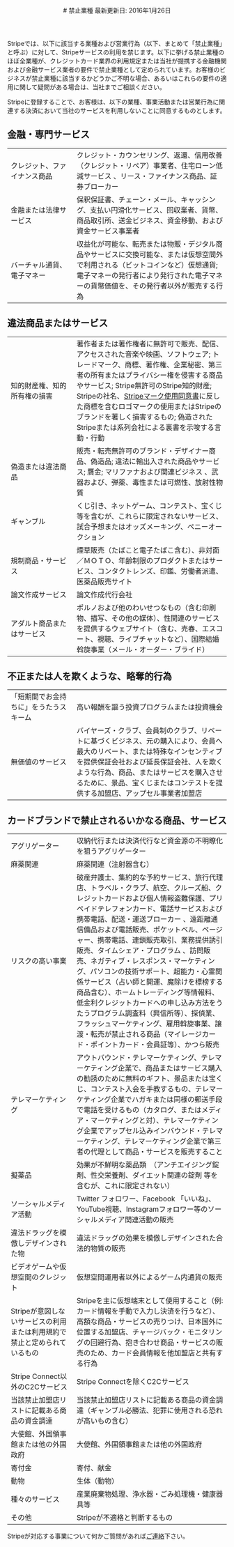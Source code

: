 <header id="prohibited_businesses">
# 禁止業種
最新更新日: 2016年1月26日
</header>

<section id="prohibited_list">
<p>Stripeでは、以下に該当する業種および営業行為（以下、まとめて「禁止業種」と呼ぶ）に対して、Stripeサービスの利用を禁じます。以下に挙げる禁止業種のほぼ全業種が、クレジットカード業界の利用規定または当社が提携する金融機関および金融サービス業者の要件で禁止業種として定められています。お客様のビジネスが禁止業種に該当するかどうかご不明な場合、あるいはこれらの要件の適用に関して疑問がある場合は、当社までご相談ください。</p>

<p>Stripeに登録することで、お客様は、以下の業種、事業活動または営業行為に関連する決済において当社のサービスを利用しないことに同意するものとします。</p>

<h2>金融・専門サービス</h2>
<table>
  <tr>
    <td style="width:30%;">
      クレジット、ファイナンス商品
    </td>
    <td>
      クレジット・カウンセリング、返還、信用改善（クレジット・リペア）事業者、住宅ローン低減サービス 、リース・ファイナンス商品、証券ブローカー
    </td>
  </tr>

  <tr>
    <td>
      金融または法律サービス
    </td>
    <td>
      保釈保証書、チェーン・メール、キャッシング、支払い円滑化サービス、回収業者、貨幣、商品取引所、送金ビジネス、資金移動、および資金サービス事業者
    </td>
  </tr>

  <tr>
    <td>
      バーチャル通貨、電子マネー
    </td>
    <td>
      収益化が可能な、転売または物販・デジタル商品やサービスに交換可能な、または仮想空間外で利用される（ビットコインなど）仮想通貨; 電子マネーの発行者により発行された電子マネーの貨幣価値を、その発行者以外が販売する行為
    </td>
  </tr>
</table>

<h2>違法商品またはサービス</h2>
<table>
  <tr>
    <td style="width:30%;">
      知的財産権、知的所有権の損害
    </td>
    <td>
      著作者または著作権者に無許可で販売、配信、アクセスされた音楽や映画、ソフトウェア; トレードマーク、商標、著作権、企業秘密、第三者の所有またはプライバシー権を侵害する商品やサービス; Stripe無許可のStripe知的財産; Stripeの社名、<a href="/marks/terms">Stripeマーク使用同意書</a>に反した商標を含むロゴマークの使用またはStripeのブランドを著しく損害するもの; 偽造されたStripeまたは系列会社による裏書を示唆する言動・行動
    </td>
  </tr>
  <tr>
    <td>
      偽造または違法商品
    </td>
    <td>
      販売・転売無許可のブランド・デザイナー商品、偽造品; 違法に輸出入された商品やサービス; 贋金; マリファナおよび関連ビジネス 、武器および、弾薬、毒性または可燃性、放射性物質
    </td>
  </tr>
  <tr>
    <td>
      ギャンブル
    </td>
    <td>
      くじ引き、ネットゲーム、コンテスト、宝くじ等を含むが、これらに限定されないサービス、試合予想またはオッズメーキング、ペニーオークション
    </td>
  </tr>
  <tr>
    <td>
      規制商品・サービス
    </td>
    <td>
      煙草販売（たばこと電子たばこ含む）、非対面／ＭＯＴＯ、年齢制限のプロダクトまたはサービス、コンタクトレンズ、印鑑、労働者派遣、医薬品販売サイト
    </td>
  </tr>
  <tr>
    <td>
      論文作成サービス
    </td>
    <td>
      論文作成代行会社
    </td>
  </tr>
  <tr>
    <td>
      アダルト商品またはサービス
    </td>
    <td>
      ポルノおよび他のわいせつなもの（含む印刷物、描写、その他の媒体）、性関連のサービスを提供するウェブサイト（含む、売春、エスコート、視聴、ライブチャットなど）、国際結婚斡旋事業（メール・オーダー・ブライド）
    </td>
  </tr>
</table>


<h2>不正または人を欺くような、略奪的行為</h2>
<table>
  <tr>
    <td style="width:30%;">
      「短期間でお金持ちに」をうたうスキーム
    </td>
    <td>
      高い報酬を謳う投資プログラムまたは投資機会
    </td>
  </tr>
  <tr>
    <td>
      無価値のサービス
    </td>
    <td>
      バイヤーズ・クラブ、会員制のクラブ、リベートに基づくビジネス、元の購入により、会員へ最大のリベート、または特殊なインセンティブを提供保証会社および延長保証会社、人を欺くような行為、商品、またはサービスを購入させるために、景品、宝くじまたはコンテストを提供する加盟店、アップセル事業者加盟店
    </td>
  </tr>
</table>

<h2>カードブランドで禁止されるいかなる商品、サービス</h2>
<table>
  <tr>
    <td style="width:30%;">
      アグリゲーター
    </td>
    <td>
      収納代行または決済代行など資金源の不明瞭化を狙うアグリゲーター
    </td>
  </tr>
  <tr>
    <td>
      麻薬関連
    </td>
    <td>
      麻薬関連（注射器含む）
    </td>
  </tr>
  <tr>
    <td>
      リスクの高い事業
    </td>
    <td>
      破産弁護士、集約的な予約サービス、旅行代理店、トラベル・クラブ、航空、クルーズ船、クレジットカードおよび個人情報盗難保護、プリペイドテレフォンカード、電話サービスおよび携帯電話、配送・運送ブローカー 、遠距離通信備品および電話販売、ポケットベル、ページャー、携帯電話、連鎖販売取引、業務提供誘引販売、タイムシェア・プログラム 、訪問販売、ネガティブ・レスポンス・マーケティング、パソコンの技術サポート、超能力・心霊関係サービス（占い師と開運、魔除けを標榜する商品含む）、ホームトレーディング等情報料、低金利クレジットカードへの申し込み方法をうたうプログラム調査料（興信所等）、探偵業、フラッシュマーケティング、雇用斡旋事業、譲渡・転売が禁止される商品（マイレージカード・ポイントカード・会員証等）、かつら販売
    </td>
  </tr>
  <tr>
    <td>
      テレマーケティング
    </td>
    <td>
      アウトバウンド・テレマーケティング、テレマーケティング企業で、商品またはサービス購入の勧誘のために無料のギフト、景品または宝くじ、コンテスト入会を手教するもの、テレマーケティング企業でハガキまたは同様の郵送手段で電話を受けるもの（カタログ、またはメディア・マーケティングと対）、テレマーケティング企業でアップセル込みインバウンド・テレマーケティング、テレマーケティング企業で第三者の代理として商品・サービスを販売すること
    </td>
  </tr>
  <tr>
    <td>
      擬薬品
    </td>
    <td>
      効果が不鮮明な薬品類　（アンチエイジング錠剤、性交栄養剤、ダイエット関連の錠剤 等を含むが、これに限定されない）
    </td>
  </tr>
  <tr>
    <td>
      ソーシャルメディア活動
    </td>
    <td>
      Twitter フォロワー、Facebook 「いいね」、YouTube視聴、Instagramフォロワー等のソーシャルメディア関連活動の販売
    </td>
  </tr>
  <tr>
    <td>
      違法ドラッグを模倣しデザインされた物
    </td>
    <td>
      違法ドラッグの効果を模倣しデザインされた合法的物質の販売
    </td>
  </tr>
  <tr>
    <td>
      ビデオゲームや仮想空間のクレジット
    </td>
    <td>
      仮想空間運用者以外によるゲーム内通貨の販売
    </td>
  </tr>
  <tr>
    <td>
      Stripeが意図しないサービスの利用または利用規約で禁止と定められているもの
    </td>
    <td>
      Stripeを主に仮想端末として使用すること（例: カード情報を手動で入力し決済を行うなど）、 高額な商品・サービスの売りつけ、日本国外に位置する加盟店、チャージバック・モニタリングの回避行為、抱き合わせ商品・サービスの販売のため、カード会員情報を他加盟店と共有する行為
    </td>
  </tr>
  <tr>
    <td>
      Stripe Connect以外のC2Cサービス
    </td>
    <td>
      Stripe Connectを除くC2Cサービス
    </td>
  </tr>
  <tr>
    <td>
      当該禁止加盟店リストに記載ある商品の資金調達
    </td>
    <td>
      当該禁止加盟店リストに記載ある商品の資金調達（ギャンブル必勝法、犯罪に使用される恐れが高いもの含む）
    </td>
  </tr>
  <tr>
    <td>
      大使館、外国領事館または他の外国政府
    </td>
    <td>
      大使館、外国領事館または他の外国政府
    </td>
  </tr>
  <tr>
    <td>
      寄付金
    </td>
    <td>
      寄付、献金
    </td>
  </tr>
  <tr>
    <td>
      動物
    </td>
    <td>
      生体（動物）
    </td>
  </tr>
  <tr>
    <td>
      種々のサービス
    </td>
    <td>
      産業廃棄物処理、浄水器・ごみ処理機・健康器具等
    </td>
  </tr>
  <tr>
    <td>
      その他
    </td>
    <td>
      Stripeが不適格と判断するもの
    </td>
  </tr>
</table>

<p>Stripeが対応する事業について何かご質問があれば<a href="/contact">ご連絡</a>下さい。</p>

</section>
